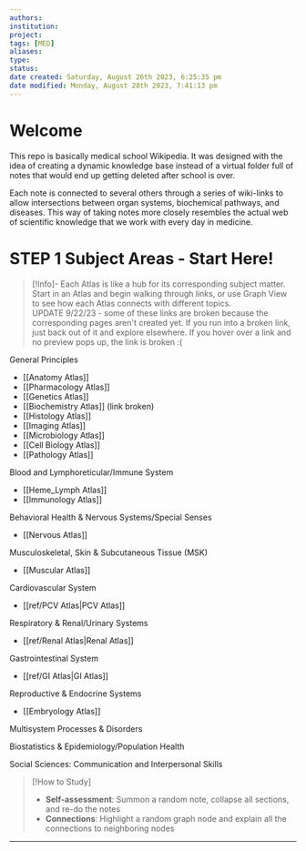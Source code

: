 ```yaml
---
authors: 
institution: 
project: 
tags: [MED]
aliases: 
type: 
status: 
date created: Saturday, August 26th 2023, 6:25:35 pm
date modified: Monday, August 28th 2023, 7:41:13 pm
---
```

# Welcome
This repo is basically medical school Wikipedia. It was designed with the idea of creating a dynamic knowledge base instead of a virtual folder full of notes that would end up getting deleted after school is over.

Each note is connected to several others through a series of wiki-links to allow intersections between organ systems, biochemical pathways, and diseases. This way of taking notes more closely resembles the actual web of scientific knowledge that we work with every day in medicine.
# STEP 1 Subject Areas - Start Here!
> [!Info]-
> Each Atlas is like a hub for its corresponding subject matter. Start in an Atlas and begin walking through links, or use Graph View to see how each Atlas connects with different topics.  
> UPDATE 9/22/23 - some of these links are broken because the corresponding pages aren't created yet. If you run into a broken link, just back out of it and explore elsewhere. If you hover over a link and no preview pops up, the link is broken :(

General Principles
- [[Anatomy Atlas]]
- [[Pharmacology Atlas]]
- [[Genetics Atlas]]
- [[Biochemistry Atlas]] (link broken)
- [[Histology Atlas]]
- [[Imaging Atlas]]
- [[Microbiology Atlas]]
- [[Cell Biology Atlas]]
- [[Pathology Atlas]]

Blood and Lymphoreticular/Immune System
- [[Heme_Lymph Atlas]]
- [[Immunology Atlas]]

Behavioral Health & Nervous Systems/Special Senses
- [[Nervous Atlas]]

Musculoskeletal, Skin & Subcutaneous Tissue (MSK)
- [[Muscular Atlas]]

Cardiovascular System
- [[ref/PCV Atlas|PCV Atlas]]

Respiratory & Renal/Urinary Systems
- [[ref/Renal Atlas|Renal Atlas]]

Gastrointestinal System
- [[ref/GI Atlas|GI Atlas]]

Reproductive & Endocrine Systems
-  [[Embryology Atlas]]

Multisystem Processes & Disorders

Biostatistics & Epidemiology/Population Health

Social Sciences: Communication and Interpersonal Skills


> [!How to Study]
> - **Self-assessment**: Summon a random note, collapse all sections, and re-do the notes
> - **Connections**: Highlight a random graph node and explain all the connections to neighboring nodes

---
